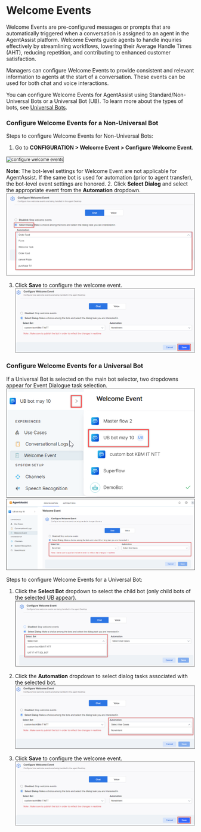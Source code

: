 
# **Welcome Events**

Welcome Events are pre-configured messages or prompts that are automatically triggered when a conversation is assigned to an agent in the AgentAssist platform. Welcome Events guide agents to handle inquiries effectively by streamlining workflows, lowering their Average Handle Times (AHT), reducing repetition, and contributing to enhanced customer satisfaction.

Managers can configure Welcome Events to provide consistent and relevant information to agents at the start of a conversation. These events can be used for both chat and voice interactions.

You can configure Welcome Events for AgentAssist using Standard/Non-Universal Bots or a Universal Bot (UB). To learn more about the types of bots, see [Universal Bots](https://developer.kore.ai/docs/bots/advanced-topics/universal-bot/universal-bots/#Highlights).


### Configure Welcome Events for a Non-Universal Bot

Steps to configure Welcome Events for Non-Universal Bots:



1. Go to **CONFIGURATION > Welcome Event > Configure Welcome Event**.
<img src="../images/configure-welcome-events.png" alt="configure welcome events" title="configure welcome events" style="border: 1px solid gray; zoom:80%;">

**Note**: The bot-level settings for Welcome Event are not applicable for AgentAssist. If the same bot is used for automation (prior to agent transfer), the bot-level event settings are honored.
2. Click **Select Dialog** and select the appropriate event from the **Automation** dropdown.
<img src="../configure-welcome-events/images/select-dialog.png" alt="select dialog" title="select dialog" style="border: 1px solid gray; zoom:80%;">

3. Click **Save** to configure the welcome event.
<img src="../configure-welcome-events/images/saving-welcome-event-configuration.png" alt="
saving welcome event config" title="saving welcome event config" style="border: 1px solid gray; zoom:80%;">


### Configure Welcome Events for a Universal Bot

If a Universal Bot is selected on the main bot selector, two dropdowns appear for Event Dialogue task selection.
<img src="../configure-welcome-events/images/universal-bot-selected-screen-1.png" alt="
universal bot selected screen" title="universal bot selected screen" style="border: 1px solid gray; zoom:80%;">
<img src="../configure-welcome-events/images/universal-bot-selected-screen-2.png" alt="
universal bot selected screen 2" title="universal bot selected screen 2" style="border: 1px solid gray; zoom:80%;">

Steps to configure Welcome Events for a Universal Bot:

1. Click the **Select Bot** dropdown to select the child bot (only child bots of the selected UB appear).
<img src="../configure-welcome-events/images/stesps-to-configure-welcome-event-child-bot.png" alt="
steps to configure welcome events child bot" title="steps to configure welcome event child bot" style="border: 1px solid gray; zoom:80%;">

2. Click the **Automation** dropdown to select dialog tasks associated with the selected bot.
<img src="../configure-welcome-events/images/stesps-to-configure-welcome-event-2.png" alt="
steps to configure welcome events 2" title="steps to configure welcome events 2" style="border: 1px solid gray; zoom:80%;">

3. Click **Save** to configure the welcome event.
<img src="../configure-welcome-events/images/saving-welcome-event-configuration.png" alt="
saving welcome event configuration" title="saving welcome event configuration" style="border: 1px solid gray; zoom:100%;">
